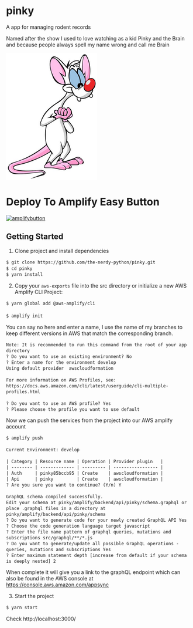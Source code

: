 # pinky
A app for managing rodent records

Named after the show I used to love watching as a kid Pinky and the Brain and because people always spell my name wrong and call me Brain

![Pinky Logo](pinky.png)

# Deploy To Amplify Easy Button

[![amplifybutton](https://oneclick.amplifyapp.com/button.svg)](https://console.aws.amazon.com/amplify/home#/deploy?repo=https://github.com/the-nerdy-python/pinky.git)

## Getting Started

1. Clone project and install dependencies

```bash
$ git clone https://github.com/the-nerdy-python/pinky.git
$ cd pinky
$ yarn install
```

2. Copy your `aws-exports` file into the src directory or initialize a new AWS Amplify CLI Project:

```bash
$ yarn global add @aws-amplify/cli

$ amplify init
```

You can say no here and enter a name, I use the name of my branches to keep different versions in AWS that match the corresponding branch.

```
Note: It is recommended to run this command from the root of your app directory
? Do you want to use an existing environment? No
? Enter a name for the environment develop
Using default provider  awscloudformation

For more information on AWS Profiles, see:
https://docs.aws.amazon.com/cli/latest/userguide/cli-multiple-profiles.html

? Do you want to use an AWS profile? Yes
? Please choose the profile you want to use default
```

Now we can push the services from the project into our AWS amplify account

```
$ amplify push

Current Environment: develop

| Category | Resource name | Operation | Provider plugin   |
| -------- | ------------- | --------- | ----------------- |
| Auth     | pinky85bccb95 | Create    | awscloudformation |
| Api      | pinky         | Create    | awscloudformation |
? Are you sure you want to continue? (Y/n) Y

GraphQL schema compiled successfully.
Edit your schema at pinky/amplify/backend/api/pinky/schema.graphql or place .graphql files in a directory at pinky/amplify/backend/api/pinky/schema
? Do you want to generate code for your newly created GraphQL API Yes
? Choose the code generation language target javascript
? Enter the file name pattern of graphql queries, mutations and subscriptions src/graphql/**/*.js
? Do you want to generate/update all possible GraphQL operations - queries, mutations and subscriptions Yes
? Enter maximum statement depth [increase from default if your schema is deeply nested] 2
```

When complete it will give you a link to the graphQL endpoint which can also be found in the AWS console at https://console.aws.amazon.com/appsync

3. Start the project

```bash
$ yarn start
```
Check http://localhost:3000/